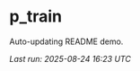 # p_train

Auto-updating README demo.

<!--START_SECTION:status-->
_Last run: 2025-08-24 16:23 UTC_
<!--END_SECTION:status-->














































































































